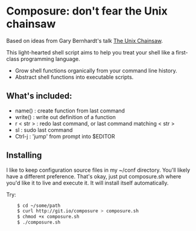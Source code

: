 # Composure: don't fear the Unix chainsaw

Based on ideas from Gary Bernhardt's talk [The Unix
Chainsaw](http://www.confreaks.com/videos/615-cascadiaruby2011-the-unix-chainsaw).

This light-hearted shell script aims to help you treat your shell like a
first-class programming language.

* Grow shell functions organically from your command line history.
* Abstract shell functions into executable scripts.

## What's included:

 * name()    : create function from last command
 * write()   : write out definition of a function
 * r < str > : redo last command, or last command matching < str >
 * sl        : sudo last command
 * Ctrl-j    : 'jump' from prompt into $EDITOR

## Installing

I like to keep configuration source files in my ~/conf directory. You'll likely
have a different preference. That's okay, just put composure.sh where you'd
like it to live and execute it. It will install itself automatically.

Try:
```bash
    $ cd ~/some/path
    $ curl http://git.io/composure > composure.sh
    $ chmod +x composure.sh
    $ ./composure.sh
```
